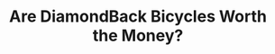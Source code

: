 ---
layout: community
category: community
title: "Are DiamondBack Bicycles Worth the Money?"
description: "I am looking to buy a bicycle. I had some cheap bikes and I want a little bit better one. I mostly ride on asphalt or concrete and I don’t need anything hard-core. Does anybody know anything about diamondback bicycles?"
isTopLevel: false
isSingleLevel: false
isArticle: false
datePublished: 2022-06-23 07:57:00 +0300
dateModified: 2022-06-23 07:57:00 +0300
published: false
---